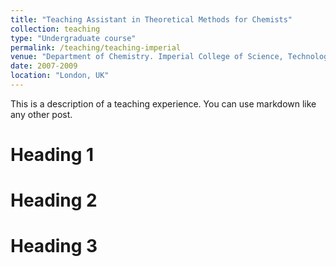 ```yaml
---
title: "Teaching Assistant in Theoretical Methods for Chemists"
collection: teaching
type: "Undergraduate course"
permalink: /teaching/teaching-imperial
venue: "Department of Chemistry. Imperial College of Science, Technology and Medicine"
date: 2007-2009
location: "London, UK"
---
```


This is a description of a teaching experience. You can use markdown like any other post.

Heading 1
======

Heading 2
======

Heading 3
======
